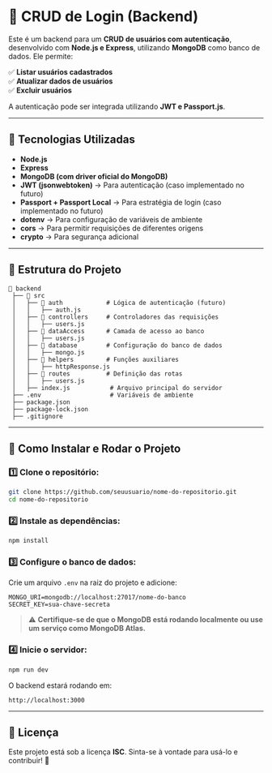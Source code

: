 # 📝 CRUD de Login (Backend)

Este é um backend para um **CRUD de usuários com autenticação**, desenvolvido com **Node.js e Express**, utilizando **MongoDB** como banco de dados. Ele permite:  

✅ **Listar usuários cadastrados**  
✅ **Atualizar dados de usuários**  
✅ **Excluir usuários**  

A autenticação pode ser integrada utilizando **JWT e Passport.js**.  

---

## 🚀 Tecnologias Utilizadas

- **Node.js**
- **Express**
- **MongoDB (com driver oficial do MongoDB)**
- **JWT (jsonwebtoken)** → Para autenticação (caso implementado no futuro)
- **Passport + Passport Local** → Para estratégia de login (caso implementado no futuro)
- **dotenv** → Para configuração de variáveis de ambiente
- **cors** → Para permitir requisições de diferentes origens
- **crypto** → Para segurança adicional

---

## 📂 Estrutura do Projeto

```
📂 backend
 ├── 📁 src
 │   ├── 📁 auth            # Lógica de autenticação (futuro)
 │   │   ├── auth.js
 │   ├── 📁 controllers     # Controladores das requisições
 │   │   ├── users.js
 │   ├── 📁 dataAccess      # Camada de acesso ao banco
 │   │   ├── users.js
 │   ├── 📁 database        # Configuração do banco de dados
 │   │   ├── mongo.js
 │   ├── 📁 helpers         # Funções auxiliares
 │   │   ├── httpResponse.js
 │   ├── 📁 routes          # Definição das rotas
 │   │   ├── users.js
 │   ├── index.js           # Arquivo principal do servidor
 ├── .env                   # Variáveis de ambiente
 ├── package.json
 ├── package-lock.json
 ├── .gitignore
```

---

## 🔧 Como Instalar e Rodar o Projeto

### 1️⃣ Clone o repositório:
```bash
git clone https://github.com/seuusuario/nome-do-repositorio.git
cd nome-do-repositorio
```

### 2️⃣ Instale as dependências:
```bash
npm install
```

### 3️⃣ Configure o banco de dados:
Crie um arquivo `.env` na raiz do projeto e adicione:
```
MONGO_URI=mongodb://localhost:27017/nome-do-banco
SECRET_KEY=sua-chave-secreta
```
> ⚠️ **Certifique-se de que o MongoDB está rodando localmente ou use um serviço como MongoDB Atlas.**

### 4️⃣ Inicie o servidor:
```bash
npm run dev
```
O backend estará rodando em:
```
http://localhost:3000
```

---


## 📜 Licença
Este projeto está sob a licença **ISC**. Sinta-se à vontade para usá-lo e contribuir! 🚀


